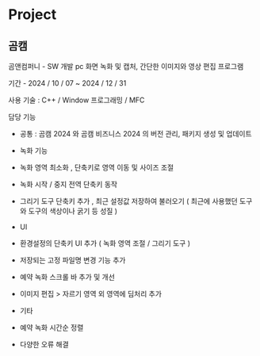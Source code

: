 # Project

## 곰캠
곰앤컴퍼니 - SW 개발
pc 화면 녹화 및 캡처, 간단한 이미지와 영상 편집 프로그램

기간 - 2024 / 10 / 07 ~ 2024 / 12 / 31

사용 기술 : C++ / Window 프로그래밍 / MFC


담당 기능
- 공통 : 곰캠 2024 와 곰캠 비즈니스 2024 의 버전 관리, 패키지 생성 및 업데이트
- 녹화 기능
- 녹화 영역 최소화 , 단축키로 영역 이동 및 사이즈 조절
- 녹화 시작 / 중지 전역 단축키 동작
- 그리기 도구 단축키 추가 , 최근 설정값 저장하여 불러오기 ( 최근에 사용했던 도구와 도구의 색상이나 굵기 등 성질 )

- UI
- 환경설정의 단축키 UI 추가 ( 녹화 영역 조절 / 그리기 도구 )
- 저장되는 고정 파일명 변경 기능 추가
- 예약 녹화 스크롤 바 추가 및 개선
- 이미지 편집 > 자르기 영역 외 영역에 딤처리 추가


- 기타
- 예약 녹화 시간순 정렬
- 다양한 오류 해결

